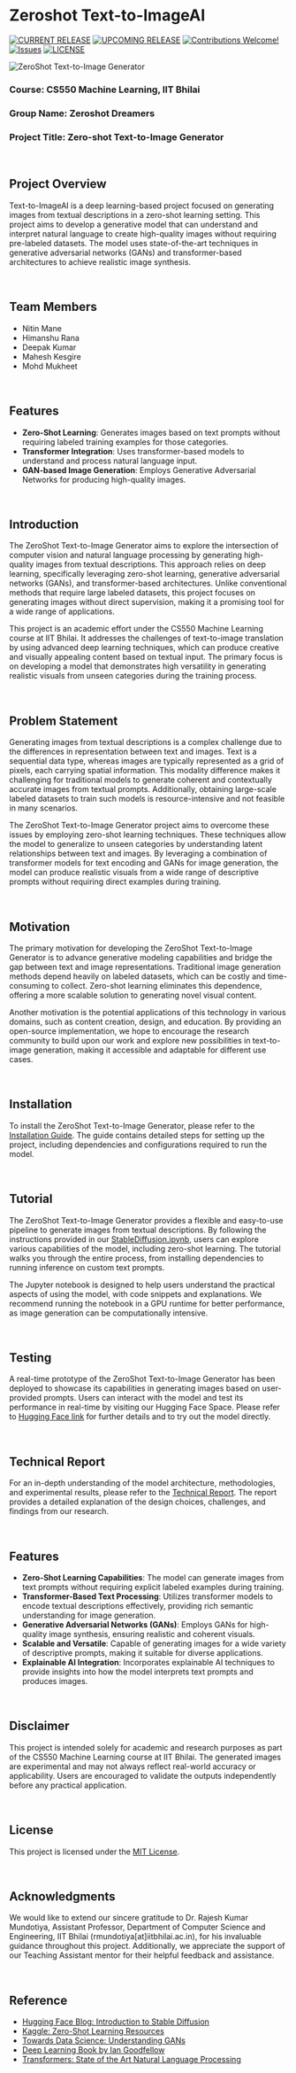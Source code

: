 # Zeroshot Text-to-ImageAI

[![CURRENT RELEASE](https://img.shields.io/badge/CURRENT%20RELEASE-0.0.1-blue.svg)](https://github.com/Zeroshot-Dreamers/ZeroShot-Text-to-Image/tree/0.0.1) [![UPCOMING RELEASE](https://img.shields.io/badge/CURRENT%20DEV%20BRANCH-1.0.0-blue.svg)](https://github.com/Zeroshot-Dreamers/ZeroShot-Text-to-Image/tree/1.0.0) [![Contributions Welcome!](https://img.shields.io/badge/Contributions-Welcome-lightgrey.svg)](CONTRIBUTING.md)  [![Issues](https://img.shields.io/badge/Issues-Welcome-lightgrey.svg)](issues) [![LICENSE](https://img.shields.io/badge/LICENSE-MIT-blue.svg)](LICENSE)

![ZeroShot Text-to-Image Generator](assets/images/project_cover.png)
&nbsp;

### Course: CS550 Machine Learning, IIT Bhilai  
### Group Name: Zeroshot Dreamers

### Project Title: Zero-shot Text-to-Image Generator

&nbsp;

## Project Overview

Text-to-ImageAI is a deep learning-based project focused on generating images from textual descriptions in a zero-shot learning setting. This project aims to develop a generative model that can understand and interpret natural language to create high-quality images without requiring pre-labeled datasets. The model uses state-of-the-art techniques in generative adversarial networks (GANs) and transformer-based architectures to achieve realistic image synthesis.

&nbsp;

## Team Members

- Nitin Mane  
- Himanshu Rana  
- Deepak Kumar  
- Mahesh Kesgire  
- Mohd Mukheet

&nbsp;

## Features
- **Zero-Shot Learning**: Generates images based on text prompts without requiring labeled training examples for those categories.
- **Transformer Integration**: Uses transformer-based models to understand and process natural language input.
- **GAN-based Image Generation**: Employs Generative Adversarial Networks for producing high-quality images.

&nbsp;

## Introduction

The ZeroShot Text-to-Image Generator aims to explore the intersection of computer vision and natural language processing by generating high-quality images from textual descriptions. This approach relies on deep learning, specifically leveraging zero-shot learning, generative adversarial networks (GANs), and transformer-based architectures. Unlike conventional methods that require large labeled datasets, this project focuses on generating images without direct supervision, making it a promising tool for a wide range of applications.

This project is an academic effort under the CS550 Machine Learning course at IIT Bhilai. It addresses the challenges of text-to-image translation by using advanced deep learning techniques, which can produce creative and visually appealing content based on textual input. The primary focus is on developing a model that demonstrates high versatility in generating realistic visuals from unseen categories during the training process.

&nbsp;

## Problem Statement

Generating images from textual descriptions is a complex challenge due to the differences in representation between text and images. Text is a sequential data type, whereas images are typically represented as a grid of pixels, each carrying spatial information. This modality difference makes it challenging for traditional models to generate coherent and contextually accurate images from textual prompts. Additionally, obtaining large-scale labeled datasets to train such models is resource-intensive and not feasible in many scenarios.

The ZeroShot Text-to-Image Generator project aims to overcome these issues by employing zero-shot learning techniques. These techniques allow the model to generalize to unseen categories by understanding latent relationships between text and images. By leveraging a combination of transformer models for text encoding and GANs for image generation, the model can produce realistic visuals from a wide range of descriptive prompts without requiring direct examples during training.

&nbsp;

## Motivation

The primary motivation for developing the ZeroShot Text-to-Image Generator is to advance generative modeling capabilities and bridge the gap between text and image representations. Traditional image generation methods depend heavily on labeled datasets, which can be costly and time-consuming to collect. Zero-shot learning eliminates this dependence, offering a more scalable solution to generating novel visual content.

Another motivation is the potential applications of this technology in various domains, such as content creation, design, and education. By providing an open-source implementation, we hope to encourage the research community to build upon our work and explore new possibilities in text-to-image generation, making it accessible and adaptable for different use cases.

&nbsp;

## Installation

To install the ZeroShot Text-to-Image Generator, please refer to the [Installation Guide](notebook/Installation.md). The guide contains detailed steps for setting up the project, including dependencies and configurations required to run the model.

&nbsp;

## Tutorial

The ZeroShot Text-to-Image Generator provides a flexible and easy-to-use pipeline to generate images from textual descriptions. By following the instructions provided in our [StableDiffusion.ipynb](notebook/StableDiffusion.ipynb), users can explore various capabilities of the model, including zero-shot learning. The tutorial walks you through the entire process, from installing dependencies to running inference on custom text prompts.

The Jupyter notebook is designed to help users understand the practical aspects of using the model, with code snippets and explanations. We recommend running the notebook in a GPU runtime for better performance, as image generation can be computationally intensive.

&nbsp;

## Testing

A real-time prototype of the ZeroShot Text-to-Image Generator has been deployed to showcase its capabilities in generating images based on user-provided prompts. Users can interact with the model and test its performance in real-time by visiting our Hugging Face Space. Please refer to [Hugging Face link](#) for further details and to try out the model directly.

&nbsp;


## Technical Report

For an in-depth understanding of the model architecture, methodologies, and experimental results, please refer to the [Technical Report](Report.md). The report provides a detailed explanation of the design choices, challenges, and findings from our research.

&nbsp;

## Features
- **Zero-Shot Learning Capabilities**: The model can generate images from text prompts without requiring explicit labeled examples during training.
- **Transformer-Based Text Processing**: Utilizes transformer models to encode textual descriptions effectively, providing rich semantic understanding for image generation.
- **Generative Adversarial Networks (GANs)**: Employs GANs for high-quality image synthesis, ensuring realistic and coherent visuals.
- **Scalable and Versatile**: Capable of generating images for a wide variety of descriptive prompts, making it suitable for diverse applications.
- **Explainable AI Integration**: Incorporates explainable AI techniques to provide insights into how the model interprets text prompts and produces images.

&nbsp;

## Disclaimer

This project is intended solely for academic and research purposes as part of the CS550 Machine Learning course at IIT Bhilai. The generated images are experimental and may not always reflect real-world accuracy or applicability. Users are encouraged to validate the outputs independently before any practical application.

&nbsp;

## License
This project is licensed under the [MIT License](LICENSE).

&nbsp;

## Acknowledgments

We would like to extend our sincere gratitude to Dr. Rajesh Kumar Mundotiya, Assistant Professor, Department of Computer Science and Engineering, IIT Bhilai (rmundotiya[at]iitbhilai.ac.in), for his invaluable guidance throughout this project. Additionally, we appreciate the support of our Teaching Assistant mentor for their helpful feedback and assistance.

&nbsp;

## Reference

- [Hugging Face Blog: Introduction to Stable Diffusion](https://huggingface.co/blog/stable_diffusion)
- [Kaggle: Zero-Shot Learning Resources](https://www.kaggle.com/learn/zero-shot-learning)
- [Towards Data Science: Understanding GANs](https://towardsdatascience.com/understanding-gans-63e2b0ac882e)
- [Deep Learning Book by Ian Goodfellow](https://www.deeplearningbook.org/)
- [Transformers: State of the Art Natural Language Processing](https://jalammar.github.io/illustrated-transformer/)
